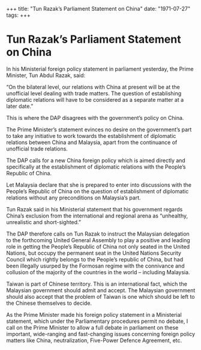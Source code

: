 +++ 
title: "Tun Razak’s Parliament Statement on China"
date: "1971-07-27"
tags:
+++

# Tun Razak’s Parliament Statement on China

In his Ministerial foreign policy statement in parliament yesterday, the Prime Minister, Tun Abdul Razak, said:

“On the bilateral level, our relations with China at present will be at the unofficial level dealing with trade matters. The question of establishing diplomatic relations will have to be considered as a separate matter at a later date.”

This is where the DAP disagrees with the government’s policy on China.</u>

The Prime Minister’s statement evinces no desire on the government’s part to take any initiative to work towards the establishment of diplomatic relations between China and Malaysia, apart from the continuance of unofficial trade relations.

The DAP calls for a new China foreign policy which is aimed directly and specifically at the establishment of diplomatic relations with the People’s Republic of China.

Let Malaysia declare that she is prepared to enter into discussions with the People’s Republic of China on the question of establishment of diplomatic relations without any preconditions on Malaysia’s part.

Tun Razak said in his Ministerial statement that his government regards China’s exclusion from the international and regional arena as “unhealthy, unrealistic and short-sighted.”

The DAP therefore calls on Tun Razak to instruct the Malaysian delegation to the forthcoming United General Assembly to play a positive and leading role in getting the People’s Republic of China not only seated in the United Nations, but occupy the permanent seat in the United Nations Security Council which rightly belongs to the People’s republic of China, but had been illegally usurped by the Formosan regime with the connivance and collusion of the majority of the countries in the world – including Malaysia.

Taiwan is part of Chinese territory. This is an international fact, which the Malaysian government should admit and accept. The Malaysian government should also accept that the problem of Taiwan is one which should be left to the Chinese themselves to decide.

As the Prime Minister made his foreign policy statement in a Ministerial statement, which under the Parliamentary procedures permit no debate, I call on the Prime Minister to allow a full debate in parliament on these important, wide-ranging and fast-changing issues concerning foreign policy matters like China, neutralization, Five-Power Defence Agreement, etc.
 
